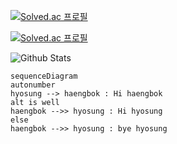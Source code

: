 [![Solved.ac
프로필](http://mazassumnida.wtf/api/v2/generate_badge?boj=melon940925)](https://solved.ac/melon940925)



[![Solved.ac
프로필](http://mazassumnida.wtf/api/mini/generate_badge?boj=melon940925)](https://solved.ac/melon940925)



![Github Stats](https://github-readme-stats.vercel.app/api?username=hyosyung&show_icons=true)

```mermaid
sequenceDiagram
autonumber
hyosung --> haengbok : Hi haengbok
alt is well
haengbok -->> hyosung : Hi hyosung
else
haengbok -->> hyosung : bye hyosung
```
